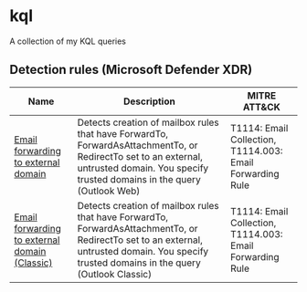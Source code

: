 # kql

A collection of my KQL queries

## **Detection rules (Microsoft Defender XDR)**
|Name|Description|MITRE ATT&CK
|-|-|-|
|[Email forwarding to external domain](./detection-rules/Email-forwarding-to-external-domain)|Detects creation of mailbox rules that have ForwardTo, ForwardAsAttachmentTo, or RedirectTo set to an external, untrusted domain. You specify trusted domains in the query (Outlook Web)|T1114: Email Collection, T1114.003: Email Forwarding Rule|
|[Email forwarding to external domain (Classic)](./detection-rules/Email-forwarding-to-external-domain-\(Classic\))|Detects creation of mailbox rules that have ForwardTo, ForwardAsAttachmentTo, or RedirectTo set to an external, untrusted domain. You specify trusted domains in the query (Outlook Classic)|T1114: Email Collection, T1114.003: Email Forwarding Rule|